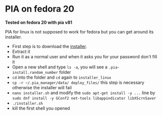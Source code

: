 # PIA on fedora 20

**Tested on fedora 20 with pia v81**

PIA for linux is not supposed to work for fedora but you can get around its installer.

- First step is to download the [installer](https://www.privateinternetaccess.com/installer/download_installer_linux).
- Extract it
- Run it as a normal user and when it asks you for your password don't fill it
- Open a new shell and type `ls -a`, you will see a `.pia-install.random_number` folder
- `cd` into the folder and `cd` again to `installer_linux`
- `cp -r ~/.pia_manager/data/ deploy_files/` this step is necessary otherwise the installer will fail  
- `nano installer.sh` and modify the `sudo apt-get install -y ...` line by `sudo dnf install -y GConf2 net-tools libappindicator libXScrnSaver`
- `./installer.sh`
- kill the first shell you opened

